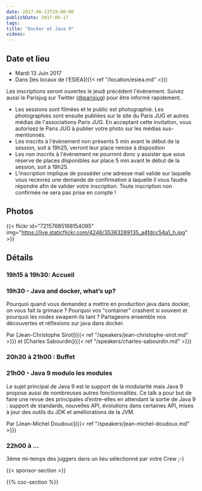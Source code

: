 ```yaml
---
date: 2017-06-13T19:00:00
publishDate: 2017-06-17
tags:
title: "Docker et Java 9"
videos:
---
```


## Date et lieu

- Mardi 13 Juin 2017
- Dans [les locaux de l'ESIEA]({{< ref "/location/esiea.md" >}})

Les inscriptions seront ouvertes le jeudi précédent l'évènement. Suivez aussi le Parisjug sur Twitter ([@parisjug](https://twitter.com/parisjug)) pour être informé rapidement.
- Les sessions sont filmées et le public est photographié. Les photographies sont ensuite publiées sur le site du Paris JUG et autres médias de l'associations Paris JUG. En acceptant cette invitation, vous autorisez le Paris JUG à publier votre photo sur les médias sus-mentionnés.
- Les inscrits à l'évènement non présents 5 min avant le début de la session, soit à 19h25, verront leur place remise à disposition
- Les non inscrits à l'évènement ne pourront donc y assister que sous réserve de places disponibles sur place 5 min avant le début de la session, soit à 19h25.
- L’inscription implique de posséder une adresse mail valide sur laquelle vous recevrez une demande de confirmation à laquelle il vous faudra répondre afin de valider votre inscription. Toute inscription non confirmée ne sera pas prise en compte !

## Photos

{{< flickr id="72157685168154095" img="https://live.staticflickr.com/4246/35363289135_a4fdcc54a1_h.jpg" >}}

## Détails

### 19h15 à 19h30: Accueil

### 19h30 - Java and docker, what’s up?

Pourquoi quand vous demandez a mettre en production java dans docker, on vous fait la grimace ?
Pourquoi vos "container" crashent si souvent et pourquoi les nodes swapent-ils tant ?
Partageons ensemble nos découvertes et réflexions sur java dans docker.

Par [Jean-Christophe Sirot]({{< ref "/speakers/jean-christophe-sirot.md" >}}) et [Charles Sabourdin]({{< ref "/speakers/charles-sabourdin.md" >}})

### 20h30 à 21h00 : Buffet


### 21h00 - Java 9 modulo les modules

Le sujet principal de Java 9 est le support de la modularité mais Java 9 propose aussi de nombreuses autres fonctionnalités. Ce talk a pour but de faire une revue des principales d’entre-elles en attendant la sortie de Java 9 : support de standards, nouvelles API, évolutions dans certaines API, mises à jour des outils du JDK et améliorations de la JVM.

Par [Jean-Michel Doudoux]({{< ref "/speakers/jean-michel-doudoux.md" >}})


### 22h00 à ...

3ème mi-temps des juggers dans un lieu sélectionné par votre Crew ;-)

{{< sponsor-section >}}

{{% coc-section %}}
